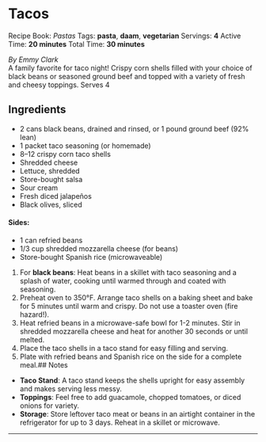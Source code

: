 # Tacos

Recipe Book: *Pastas*
Tags: **pasta**, **daam**, **vegetarian**
Servings: **4**
Active Time: **20 minutes**
Total Time: **30 minutes**


_By Emmy Clark_  
A family favorite for taco night! Crispy corn shells filled with your choice of black beans or seasoned ground beef and topped with a variety of fresh and cheesy toppings. Serves 4

## Ingredients
- 2 cans black beans, drained and rinsed, or 1 pound ground beef (92% lean) 
- 1 packet taco seasoning (or homemade)
- 8–12 crispy corn taco shells
- Shredded cheese
- Lettuce, shredded
- Store-bought salsa
- Sour cream
- Fresh diced jalapeños
- Black olives, sliced

#### Sides:
- 1 can refried beans
- 1/3 cup shredded mozzarella cheese (for beans)
- Store-bought Spanish rice (microwaveable)

1. For **black beans**: Heat beans in a skillet with taco seasoning and a splash of water, cooking until warmed through and coated with seasoning.
2. Preheat oven to 350°F. Arrange taco shells on a baking sheet and bake for 5 minutes until warm and crispy. Do not use a toaster oven (fire hazard!).
3. Heat refried beans in a microwave-safe bowl for 1-2 minutes. Stir in shredded mozzarella cheese and heat for another 30 seconds or until melted.
4. Place the taco shells in a taco stand for easy filling and serving.
5. Plate with refried beans and Spanish rice on the side for a complete meal.## Notes
- **Taco Stand**: A taco stand keeps the shells upright for easy assembly and makes serving less messy.
- **Toppings**: Feel free to add guacamole, chopped tomatoes, or diced onions for variety.
- **Storage**: Store leftover taco meat or beans in an airtight container in the refrigerator for up to 3 days. Reheat in a skillet or microwave.

---